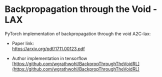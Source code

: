 # Backpropagation through the Void - LAX
PyTorch implementation of backpropagation through the void 
A2C-lax: 
 
* Paper link: <br>
https://arxiv.org/pdf/1711.00123.pdf

* Author implementation in tensorflow <br>
[https://github.com/wgrathwohl/BackpropThroughTheVoidRL](https://github.com/wgrathwohl/BackpropThroughTheVoidRL)